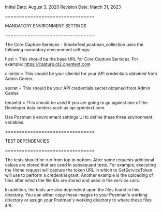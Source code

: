 Initial Date: August 3, 2020
Revision Date: March 31, 2023

================================

MANDATORY ENVIRONMENT SETTINGS

================================

The Core Capture Services - SmokeTest.postman_collection uses the following mandatory environment settings:

host = This should be the base URL for Core Capture Services. For example: https://capture.ot2.opentext.com

clientid = This should be your clientid for your API credentials obtained from Admin Center.

secret = This should be your API credentials secret obtained from Admin Center.

tenantid = This should be used if you are going to go against one of the Developer data centers such as api.opentext.com.

Use Postman's environment settings UI to define these three environment variables.

================================

TEST DEPENDENCIES

================================

The tests should be run from top to bottom. After some requests additional values are stored that are used in subsequent tests. For example, executing the Home request will capture the token URL in which to GetServiceToken will use to perform a credential grant. Another example is the uploading of files after which the file IDs are stored and used in the service calls.

In addition, the tests are also dependent upon the files found in this directory. You can either copy these images to your Postman's working directory or assign your Postman's working directory to where these files are.

